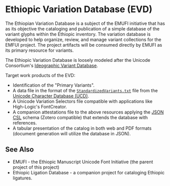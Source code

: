 # Ethiopic Variation Database (EVD)

The Ethiopian Variation Database is a subject of the EMUFI initiative that has as its objective the cataloging
and publication of a simple database of the variant glyphs within the Ethiopic inventory. The variation database
is developed to help organize, review, and manage variant collections for the EMFUI project. The project artifacts
will be consumed directly by EMUFI as its primary resource for variants.


The Ethiopic Variation Database is loosely modeled after the Unicode Consortium's [Ideographic Variant Database](https://www.unicode.org/reports/tr37/).

Target work products of the EVD:

* Identification of the "Primary Variants".
* A data file in the format of the [`StandardizedVariants.txt`](https://www.unicode.org/Public/UCD/latest/ucd/StandardizedVariants.txt)
  file from the [Unicode Character Database (UCD)](https://www.unicode.org/ucd/).
* A Unicode Variation Selectors file compatible with applications like High-Logic's FontCreator.
* A companion attestations file to the above resources applying the [JSON CSL](https://github.com/citation-style-language/schema) schema
  (Zotero compatible) that extends the database with references.
* A tabular presentation of the catalog in both web and PDF formats (document generation will utilize the database in JSON).


## See Also

* EMUFI - the Ethiopic Manuscript Unicode Font Initiative (the parent project of this project)
* Ethiopic Ligation Database - a companion project for cataloging Ethiopic ligatures.
